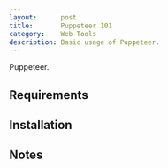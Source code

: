 ```yaml
---
layout:      post
title:       Puppeteer 101
category:    Web Tools
description: Basic usage of Puppeteer.
---
```


Puppeteer.  

## Requirements ##

## Installation ##

## Notes ##